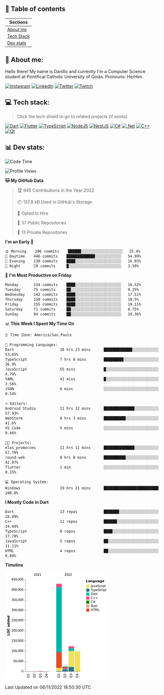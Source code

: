 ## 📃 Table of contents

|Sections|
|-|
|[About me](#about-me)|
|[Tech Stack](#tech-stack)|
|[Dev stats](#dev-stats)|

<a name="about-me"/>

## 🌈 About me:
Hello there! My name is Danillo and currently I'm a Computer Science student at Pontifical Catholic University of Goiás. Pronouns: He/Him.

[![Instagram](https://img.shields.io/badge/Instagram-%23E4405F.svg?logo=Instagram&logoColor=white)](https://instagram.com/danilloilggner)
[![LinkedIn](https://img.shields.io/badge/LinkedIn-%230077B5.svg?logo=linkedin&logoColor=white)](https://linkedin.com/in/danilloism)
[![Twitter](https://img.shields.io/badge/Twitter-%231DA1F2.svg?logo=Twitter&logoColor=white)](https://twitter.com/danilloism)
[![Twitch](https://img.shields.io/badge/Twitch-%239146FF.svg?logo=Twitch&logoColor=white)](https://twitch.tv/danilloism) 

<a name="tech-stack"/>

## 💻 Tech stack:
> Click the tech shield to go to related projects (if exists)

[![Dart](https://img.shields.io/badge/dart-%230175C2.svg?style=for-the-badge&logo=dart&logoColor=white)](https://github.com/danilloism/danilloism/blob/main/Flutter.md) [![Flutter](https://img.shields.io/badge/Flutter-%2302569B.svg?style=for-the-badge&logo=Flutter&logoColor=white)](https://github.com/danilloism/danilloism/blob/main/Flutter.md) [![TypeScript](https://img.shields.io/badge/typescript-%23007ACC.svg?style=for-the-badge&logo=typescript&logoColor=white)](https://github.com/danilloism/danilloism/blob/main/Typescript.md) [![NodeJS](https://img.shields.io/badge/node.js-6DA55F?style=for-the-badge&logo=node.js&logoColor=white)](https://github.com/danilloism/danilloism/blob/main/Node.js.md) [![NestJS](https://img.shields.io/badge/nestjs-%23E0234E.svg?style=for-the-badge&logo=nestjs&logoColor=white)](https://github.com/danilloism/danilloism/blob/main/Nest.js.md) [![C#](https://img.shields.io/badge/c%23-%23239120.svg?style=for-the-badge&logo=c-sharp&logoColor=white)](#) [![.Net](https://img.shields.io/badge/.NET-5C2D91?style=for-the-badge&logo=.net&logoColor=white)](#) [![C++](https://img.shields.io/badge/c++-%2300599C.svg?style=for-the-badge&logo=c%2B%2B&logoColor=white)](https://github.com/danilloism/danilloism/blob/main/C%2B%2B.md) [![Qt](https://img.shields.io/badge/Qt-%23217346.svg?style=for-the-badge&logo=Qt&logoColor=white)](https://github.com/danilloism/danilloism/blob/main/C%2B%2B.md)
<!---
- 🌱 Currently learning:

![Vue.js](https://img.shields.io/badge/vuejs-%2335495e.svg?style=for-the-badge&logo=vuedotjs&logoColor=%234FC08D) ![Angular](https://img.shields.io/badge/angular-%23DD0031.svg?style=for-the-badge&logo=angular&logoColor=white)
--->

<a name="dev-stats"/>

## 📊 Dev stats:
<!---
[![](https://github-readme-stats.vercel.app/api?username=danilloism&theme=radical&hide_border=false&include_all_commits=false&count_private=false)](#)<br>
[![](https://github-readme-streak-stats.herokuapp.com/?user=danilloism&theme=radical&hide_border=false)](#)<br>
[![](https://github-readme-stats.vercel.app/api/top-langs/?username=danilloism&theme=radical&hide_border=false&include_all_commits=false&count_private=false&layout=compact)](#)<br>
--->
<!--START_SECTION:waka-->
![Code Time](http://img.shields.io/badge/Code%20Time-758%20hrs%201%20min-blue)

![Profile Views](http://img.shields.io/badge/Profile%20Views-0-blue)

**🐱 My GitHub Data** 

> 🏆 945 Contributions in the Year 2022
 > 
> 📦 137.8 kB Used in GitHub's Storage 
 > 
> 💼 Opted to Hire
 > 
> 📜 37 Public Repositories 
 > 
> 🔑 13 Private Repositories  
 > 
**I'm an Early 🐤** 

```text
🌞 Morning    206 commits    ██████░░░░░░░░░░░░░░░░░░░   25.4% 
🌆 Daytime    446 commits    █████████████░░░░░░░░░░░░   54.99% 
🌃 Evening    130 commits    ████░░░░░░░░░░░░░░░░░░░░░   16.03% 
🌙 Night      29 commits     █░░░░░░░░░░░░░░░░░░░░░░░░   3.58%

```
📅 **I'm Most Productive on Friday** 

```text
Monday       134 commits    ████░░░░░░░░░░░░░░░░░░░░░   16.52% 
Tuesday      75 commits     ██░░░░░░░░░░░░░░░░░░░░░░░   9.25% 
Wednesday    142 commits    ████░░░░░░░░░░░░░░░░░░░░░   17.51% 
Thursday     150 commits    ████░░░░░░░░░░░░░░░░░░░░░   18.5% 
Friday       155 commits    ████░░░░░░░░░░░░░░░░░░░░░   19.11% 
Saturday     71 commits     ██░░░░░░░░░░░░░░░░░░░░░░░   8.75% 
Sunday       84 commits     ██░░░░░░░░░░░░░░░░░░░░░░░   10.36%

```


📊 **This Week I Spent My Time On** 

```text
⌚︎ Time Zone: America/Sao_Paulo

💬 Programming Languages: 
Dart                     10 hrs 23 mins      █████████████░░░░░░░░░░░░   53.65% 
TypeScript               7 hrs 8 mins        █████████░░░░░░░░░░░░░░░░   36.9% 
JavaScript               55 mins             █░░░░░░░░░░░░░░░░░░░░░░░░   4.79% 
YAML                     41 mins             █░░░░░░░░░░░░░░░░░░░░░░░░   3.56% 
JSON                     6 mins              ░░░░░░░░░░░░░░░░░░░░░░░░░   0.54%

🔥 Editors: 
Android Studio           11 hrs 12 mins      ██████████████░░░░░░░░░░░   57.93% 
WebStorm                 8 hrs 3 mins        ██████████░░░░░░░░░░░░░░░   41.6% 
VS Code                  5 mins              ░░░░░░░░░░░░░░░░░░░░░░░░░   0.46%

🐱‍💻 Projects: 
elas_promocoes           11 hrs 11 mins      ██████████████░░░░░░░░░░░   57.78% 
round-web                8 hrs 8 mins        ██████████░░░░░░░░░░░░░░░   42.07% 
flutter                  1 min               ░░░░░░░░░░░░░░░░░░░░░░░░░   0.15%

💻 Operating System: 
Windows                  19 hrs 21 mins      █████████████████████████   100.0%

```

**I Mostly Code in Dart** 

```text
Dart                     13 repos            ███████░░░░░░░░░░░░░░░░░░   28.89% 
C++                      11 repos            ██████░░░░░░░░░░░░░░░░░░░   24.44% 
TypeScript               8 repos             ████░░░░░░░░░░░░░░░░░░░░░   17.78% 
JavaScript               5 repos             ██░░░░░░░░░░░░░░░░░░░░░░░   11.11% 
HTML                     4 repos             ██░░░░░░░░░░░░░░░░░░░░░░░   8.89%

```


**Timeline**

![Chart not found](https://raw.githubusercontent.com/danilloism/danilloism/main/charts/bar_graph.png) 


 Last Updated on 06/11/2022 18:50:30 UTC
<!--END_SECTION:waka-->
